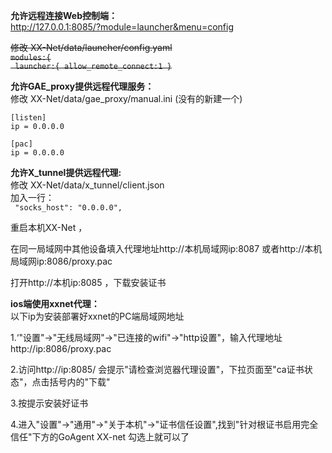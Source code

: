 **允许远程连接Web控制端：**  
http://127.0.0.1:8085/?module=launcher&menu=config

<del>修改 XX-Net/data/launcher/config.yaml  
<del>  `modules:{`  
<del>  ` launcher:{ allow_remote_connect:1 }`  

**允许GAE_proxy提供远程代理服务：**  
  修改 XX-Net/data/gae_proxy/manual.ini (没有的新建一个)   
```
[listen]
ip = 0.0.0.0

[pac]
ip = 0.0.0.0  
```
**允许X_tunnel提供远程代理:**  
  修改 XX-Net/data/x_tunnel/client.json  
  加入一行：  
 ` "socks_host": "0.0.0.0",`
  
重启本机XX-Net ，

在同一局域网中其他设备填入代理地址http://本机局域网ip:8087 或者http://本机局域网ip:8086/proxy.pac

打开http://本机ip:8085 ，下载安装证书

**ios端使用xxnet代理：**  
以下ip为安装部署好xxnet的PC端局域网地址

1.‘"设置"->"无线局域网"->"已连接的wifi"->"http设置"，输入代理地址http://ip:8086/proxy.pac

2.访问http://ip:8085/ 会提示"请检查浏览器代理设置"，下拉页面至"ca证书状态"，点击括号内的"下载"

3.按提示安装好证书

4.进入"设置"->"通用"->"关于本机"->"证书信任设置",找到"针对根证书启用完全信任"下方的GoAgent XX-net 勾选上就可以了
  
